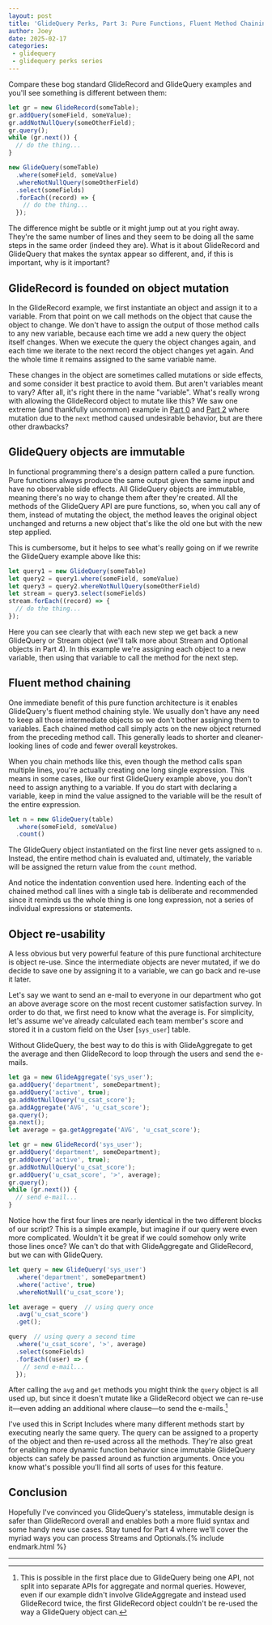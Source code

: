 ```yaml
---
layout: post
title: 'GlideQuery Perks, Part 3: Pure Functions, Fluent Method Chaining, and Object Re-usability'
author: Joey
date: 2025-02-17
categories:
 - glidequery
 - glidequery perks series
---
```


<span class="lead">Compare these bog standard GlideRecord and GlideQuery examples</span> and you'll see something is different between them:

~~~ javascript
let gr = new GlideRecord(someTable);
gr.addQuery(someField, someValue);
gr.addNotNullQuery(someOtherField);
gr.query();
while (gr.next()) {
  // do the thing...
}
~~~

~~~ javascript
new GlideQuery(someTable)
  .where(someField, someValue)
  .whereNotNullQuery(someOtherField)
  .select(someFields)
  .forEach((record) => {
  	// do the thing...
  });
~~~

The difference might be subtle or it might jump out at you right away. They're the same number of lines and they seem to be doing all the same steps in the same order (indeed they are). What is it about GlideRecord and GlideQuery that makes the syntax appear so different, and, if this is important, why is it important?

## GlideRecord is founded on object mutation

In the GlideRecord example, we first instantiate an object and assign it to a variable. From that point on we call methods on the object that cause the object to change. We don't have to assign the output of those method calls to any new variable, because each time we add a new query the object itself changes. When we execute the query the object changes again, and each time we iterate to the next record the object changes yet again. And the whole time it remains assigned to the same variable name.

These changes in the object are sometimes called mutations or side effects, and some consider it best practice to avoid them. But aren't variables meant to vary? After all, it's right there in the name "variable". What's really wrong with allowing the GlideRecord object to mutate like this? We saw one extreme (and thankfully uncommon) example in [Part 0](/2023/01/30/glidequery-perks-part-0.html) and [Part 2](/2024/09/07/glidequery-perks-part-2.html) where mutation due to the `next` method caused undesirable behavior, but are there other drawbacks?

## GlideQuery objects are immutable

In functional programming there's a design pattern called a pure function. Pure functions always produce the same output given the same input and have no observable side effects. All GlideQuery objects are immutable, meaning there's no way to change them after they're created. All the methods of the GlideQuery <abbr>API</abbr> are pure functions, so, when you call any of them, instead of mutating the object, the method leaves the original object unchanged and returns a new object that's like the old one but with the new step applied.

This is cumbersome, but it helps to see what's really going on if we rewrite the GlideQuery example above like this:

~~~ javascript
let query1 = new GlideQuery(someTable)
let query2 = query1.where(someField, someValue)
let query3 = query2.whereNotNullQuery(someOtherField)
let stream = query3.select(someFields)
stream.forEach((record) => {
  // do the thing...
});
~~~

Here you can see clearly that with each new step we get back a new GlideQuery or Stream object (we'll talk more about Stream and Optional objects in Part 4). In this example we're assigning each object to a new variable, then using that variable to call the method for the next step.

## Fluent method chaining

One immediate benefit of this pure function architecture is it enables GlideQuery's fluent method chaining style. We usually don't have any need to keep all those intermediate objects so we don't bother assigning them to variables. Each chained method call simply acts on the new object returned from the preceding method call. This generally leads to shorter and cleaner-looking lines of code and fewer overall keystrokes.

When you chain methods like this, even though the method calls span multiple lines, you're actually creating one long single expression. This means in some cases, like our first GlideQuery example above, you don't need to assign anything to a variable. If you do start with declaring a variable, keep in mind the value assigned to the variable will be the result of the entire expression.

~~~ javascript
let n = new GlideQuery(table)
  .where(someField, someValue)
  .count()
~~~

The GlideQuery object instantiated on the first line never gets assigned to `n`. Instead, the entire method chain is evaluated and, ultimately, the variable will be assigned the return value from the `count` method.

And notice the indentation convention used here. Indenting each of the chained method call lines with a single tab is deliberate and recommended since it reminds us the whole thing is one long expression, not a series of individual expressions or statements.

## Object re-usability

A less obvious but very powerful feature of this pure functional architecture is object re-use. Since the intermediate objects are never mutated, if we do decide to save one by assigning it to a variable, we can go back and re-use it later.

Let's say we want to send an e-mail to everyone in our department who got an above average score on the most recent customer satisfaction survey. In order to do that, we first need to know what the average is. For simplicity, let's assume we've already calculated each team member's score and stored it in a custom field on the User \[`sys_user`] table.

Without GlideQuery, the best way to do this is with GlideAggregate to get the average and then GlideRecord to loop through the users and send the e-mails.

~~~ javascript
let ga = new GlideAggregate('sys_user');
ga.addQuery('department', someDepartment);
ga.addQuery('active', true);
ga.addNotNullQuery('u_csat_score');
ga.addAggregate('AVG', 'u_csat_score');
ga.query();
ga.next();
let average = ga.getAggregate('AVG', 'u_csat_score');

let gr = new GlideRecord('sys_user');
gr.addQuery('department', someDepartment);
gr.addQuery('active', true);
gr.addNotNullQuery('u_csat_score');
gr.addQuery('u_csat_score', '>', average);
gr.query();
while (gr.next()) {
  // send e-mail...
}
~~~

Notice how the first four lines are nearly identical in the two different blocks of our script? This is a simple example, but imagine if our query were even more complicated. Wouldn't it be great if we could somehow only write those lines once? We can't do that with GlideAggregate and GlideRecord, but we can with GlideQuery.

~~~ javascript
let query = new GlideQuery('sys_user')
  .where('department', someDepartment)
  .where('active', true)
  .whereNotNull('u_csat_score');

let average = query  // using query once
  .avg('u_csat_score')
  .get();

query  // using query a second time
  .where('u_csat_score', '>', average)
  .select(someFields)
  .forEach((user) => {
  	// send e-mail...
  });
~~~

After calling the `avg` and `get` methods you might think the `query` object is all used up, but since it doesn't mutate like a GlideRecord object we can re-use it—even adding an additional where clause—to send the e-mails.[^1]

I've used this in Script Includes where many different methods start by executing nearly the same query. The query can be assigned to a property of the object and then re-used across all the methods. They're also great for enabling more dynamic function behavior since immutable GlideQuery objects can safely be passed around as function arguments. Once you know what's possible you'll find all sorts of uses for this feature.

## Conclusion

Hopefully I've convinced you GlideQuery's stateless, immutable design is safer than GlideRecord overall and enables both a more fluid syntax and some handy new use cases. Stay tuned for Part 4 where we'll cover the myriad ways you can process Streams and Optionals.{% include endmark.html %}

<hr class="footnotes">

[^1]: This is possible in the first place due to GlideQuery being one <abbr>API</abbr>, not split into separate <abbr>API</abbr>s for aggregate and normal queries. However, even if our example didn't involve GlideAggregate and instead used GlideRecord twice, the first GlideRecord object couldn't be re-used the way a GlideQuery object can.
